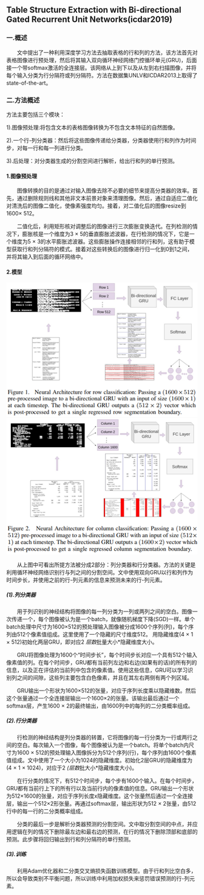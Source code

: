 ## Table Structure Extraction with Bi-directional Gated Recurrent Unit Networks(icdar2019)
### 一.概述
&emsp;&emsp;文中提出了一种利用深度学习方法去抽取表格的行和列的方法，该方法首先对表格图像进行预处理，然后将其输入双向循环神经网络门控循环单元(GRU)，后面接一个带softmax激活的全连接层。该网络从上到下以及从左到右扫描图像，并将每个输入分类为行分隔符或列分隔符。方法在数据集UNLV和ICDAR2013上取得了state-of-the-art。
### 二.方法概述
方法主要包括三个模块：

1).图像预处理:将包含文本的表格图像转换为不包含文本特征的自然图像。

2).一个行-列分类器：然后将这些图像传递给分类器，分类器使用行和列作为时间步，对每一行和每一列进行分类。

3).后处理：对分类器生成的分割空间进行解析，给出行和列的单行预测。
#### 1.图像预处理
&emsp;&emsp;图像转换的目的是通过对输入图像去除不必要的细节来提高分类器的效率。首先，通过删除规则线和其他非文本前景对象来清理图像。然后，通过自适应二值化对清洗后的图像二值化，使像素强度均匀。接着，对二值化后的图像resize到1600× 512。

&emsp;&emsp;二值化后，利用矩形核对调整后的图像进行三次膨胀变换迭代。在列检测的情况下，膨胀核是一个维度为3 × 5的垂直膨胀滤波器，在行检测的情况下，它是一个维度为5 × 3的水平膨胀滤波器。这些膨胀操作连接相邻的行和列，这有助于模型获取行和列分隔符的模式。接着对这些转换后的图像进行归一化到0到1之间，并将其输入到后面的循环网络中。
#### 2.模型
![](./1.png)
![](./2.png)

&emsp;&emsp;从上图中可看出所提方法被分成2部分：列分类器和行分类器。方法的关键是利用循环神经网络识别行与列之间的分割空间。文中使用双向GRU以行和列作为时间步长，并使用之前的行-列元素的信息来预测未来的行-列元素。
##### (1).列分类器
&emsp;&emsp;用于列识别的神经结构将图像的每一列分类为一列或两列之间的空白。图像一次传递一个，每个图像被认为是一个batch，就像随机梯度下降(SGD)一样。单个batch处理中尺寸为1600×512的预处理输入图像被分成1600个序列(列)，每个序列由512个像素值组成。这里使用了一个隐藏的尺寸维度512。 用隐藏维度(4 × 1 × 512)初始化两层GRU，即对应2 *层数*批量大小*隐藏维度大小。

&emsp;&emsp;GRU将图像处理为1600个“时间步长”，每个时间步长对应一个具有512个输入像素值的列。在每个时间步，GRU都有当前列左边和右边(如果有的话)的所有列的信息，以及正在评估的当前列中包含的像素值。使用这些信息，GRU可以学习识别列之间的间隙，这些列主要包含白色像素，并且在其左右两侧有两个列区域。

&emsp;&emsp;GRU输出一个形状为1600×512的张量，对应于序列长度乘以隐藏维数。然后这个张量通过一个全连接层输出一个1600×2的张量。该输出最后通过一个softmax层，产生1600 × 2的最终输出，由1600列中的每列的二分类概率组成。
##### (2).行分类器
&emsp;&emsp;行检测的神经结构是列分类器的转置，它将图像的每一行分类为一行或两行之间的空白。每次输入一个图像，每个图像被认为是一个batch。将单个batch内尺寸为1600 × 512的预处理输入图像拆分为512个序列(行)，每个序列由1600个像素值组成。文中使用了一个大小为1024的隐藏维度。初始化2层GRU的隐藏维度为(4 × 1 × 1024)，对应于2 *(层数*批大小*隐藏维度大小)。

&emsp;&emsp;在行分类的情况下，有512个时间步，每个步有1600个输入。在每个时间步，GRU都有当前行上下的所有行以及当前行内的像素值的信息。GRU输出一个形状为512×1600的张量，对应于序列长度x隐藏维度。这个张量然后通过一个全连接层，输出一个512×2形张量。再通过softmax层，输出形状为512 × 2张量，由512行中的每一行的二分类概率组成。

&emsp;&emsp;分类的最后一步是解析分类器预测的分割空间。文中取分割空间的中点，并应用逻辑在列的情况下删除最左边和最右边的预测，在行的情况下删除顶部和底部的预测。此步骤将回归输出到行和列分隔符的单行预测。
##### (3).训练
&emsp;&emsp;利用Adam优化器和二分类交叉熵损失函数训练模型。由于行和列比空白多，所以会导致类别不平衡问题，所以训练中利用加权损失来惩罚错误预测的行-列元素。



